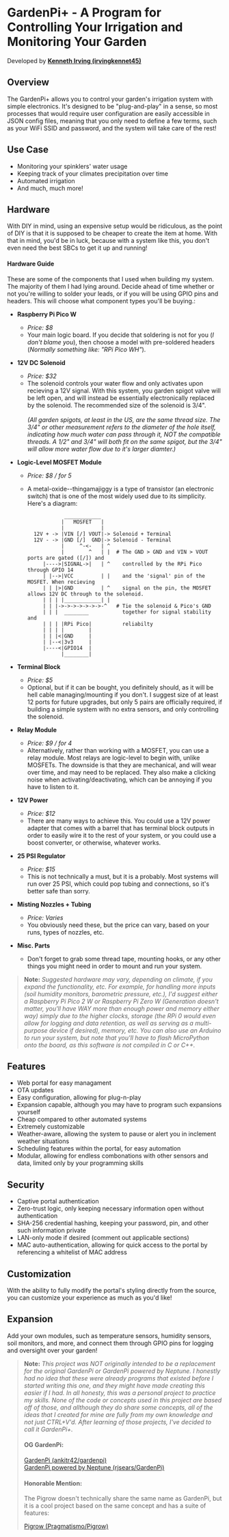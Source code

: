 # GardenPi+ - A Program for Controlling Your Irrigation and Monitoring Your Garden
Developed by [<strong>Kenneth Irving (irvingkennet45)</strong>](https://github.com/irvingkennet45 'My Github Profile')

## Overview
The GardenPi+ allows you to control your garden's irrigation system with simple electronics. It's designed to be "plug-and-play" in a sense, so most processes that would require user configuration are easily accessible in JSON config files, meaning that you only need to define a few terms, such as your WiFi SSID and password, and the system will take care of the rest!

## Use Case

- Monitoring your spinklers' water usage
- Keeping track of your climates precipitation over time
- Automated irrigation
- And much, much more!

## Hardware
With DIY in mind, using an expensive setup would be ridiculous, as the  point of DIY is that it is supposed to be cheaper to create the item at home. With that in mind, you'd be in luck, because with a system like this, you don't even need the best SBCs to get it up and running!

#### Hardware Guide
These are some of the components that I used when building my system. The majority of them I had lying around. Decide ahead of time whether or not you're willing to solder your leads, or if you will be using GPIO pins and headers. This will choose what component types you'll be buying.:
- <strong>Raspberry Pi Pico W</strong>
    - <em>Price: $8 </em>
    - Your main logic board. If you decide that soldering is not for you (<em>I don't blame you</em>), then choose a model with pre-soldered headers (<em>Normally something like: "RPi Pico WH"</em>).

- <strong>12V DC Solenoid</strong>
    - <em>Price: $32 </em>
    - The solenoid controls your water flow and only activates upon recieving a 12V signal. With this system, you garden spigot valve will be left open, and will instead be essentially electronically replaced by the solenoid. The recommended size of the solenoid is 3/4". <br> <em>  
    (All garden spigots, at least in the US, are the same thread size. The 3/4" or other measurement refers to the diameter of the hole itself, indicating how much water can pass through it, NOT the compatible threads. A 1/2" and 3/4" will both fit on the same spigot, but the 3/4" will allow more water flow due to it's larger diamter.)</em>

- <strong>Logic-Level MOSFET Module</strong>
    - <em>Price: $8 / for 5 </em>
    - A metal-oxide--thingamajiggy is a type of transistor (an electronic switch) that is one of the most widely used due to its simplicity. Here's a diagram: <br>
    
                      ____________
                     |   MOSFET   |
                     |            |
            12V + -> |VIN [/] VOUT|-> Solenoid + Terminal
            12V - -> |GND [/]  GND|-> Solenoid - Terminal
                     |     ^-<-   | ^
                     |        ^   | |  # The GND > GND and VIN > VOUT ports are gated ([/]) and
               |---->|SIGNAL->|   | ^    controlled by the RPi Pico through GPIO 14
               | |-->|VCC         | |    and the 'signal' pin of the MOSFET. When recieving
               | | |>|GND         | ^    signal on the pin, the MOSFET allows 12V DC through to the solenoid.
               | | | |____________| |
               | | |->->->->->->->-^   # Tie the solenoid & Pico's GND
               | | |  ________           together for signal stability and
               | | | |RPi Pico|          reliabilty
               | | | |        |        
               | | |<|GND     |        
               | |--<|3v3     |        
               |----<|GPIO14  |        
                     |________|

- <strong>Terminal Block</strong>
    - <em>Price: $5 </em>
    - Optional, but if it can be bought, you definitely should, as it will be hell cable managing/mounting if you don't. I suggest size of at least 12 ports for future upgrades, but only 5 pairs are officially required, if building a simple system with no extra sensors, and only controlling the solenoid.
- <strong>Relay Module</strong>
    - <em>Price: $9 / for 4 </em>
    - Alternatively, rather than working with a MOSFET, you can use a relay module. Most relays are logic-level to begin with, unlike MOSFETs. The downside is that they are mechanical, and will wear over time, and may need to be replaced. They also make a clicking noise when activating/deactivating, which can be annoying if you have to listen to it.
- <strong>12V Power</strong>
    - <em>Price: $12</em>
    - There are many ways to achieve this. You could use a 12V power adapter that comes with a barrel that has terminal block outputs in order to easily wire it to the rest of your system, or you could use a boost converter, or otherwise, whatever works.
- <strong>25 PSI Regulator</strong>
    - <em>Price: $15</em>
    - This is not technically a must, but it is a probably. Most systems will run over 25 PSI, which could pop tubing and connections, so it's better safe than sorry.
- <strong>Misting Nozzles + Tubing</strong>
    - <em>Price: Varies</em>
    - You obviously need these, but the price can vary, based on your runs, types of nozzles, etc.
- <strong>Misc. Parts</strong>
    - Don't forget to grab some thread tape, mounting hooks, or any other things you might need in order to mount and run your system.

> <strong>Note:</strong> <em>Suggested hardware may vary, depending on climate, if you expand the functionality, etc. For example, for handling more inputs (soil humidity monitors, barometric pressure, etc.), I'd suggest either a Raspberry Pi Pico 2 W or Raspberry Pi Zero W (Generation doesn't matter, you'll have WAY more than enough power and memory either way) simply due to the higher clocks, storage (the RPi 0 would even allow for logging and data retention, as well as serving as a multi-purpose device if desired), memory, etc. You can also use an Arduino to run your system, but note that you'll have to flash MicroPython onto the board, as this software is not compiled in C or C++.</em>

## Features

- Web portal for easy managament
- OTA updates
- Easy configuration, allowing for plug-n-play
- Expansion capable, although you may have to program such expansions yourself
- Cheap compared to other automated systems
- Extremely customizable
- Weather-aware, allowing the system to pause or alert you in inclement weather situations
- Scheduling features within the portal, for easy automation
- Modular, allowing for endless combonations with other sensors and data, limited only by your programming skills

## Security

- Captive portal authentication
- Zero-trust logic, only keeping necessary information open without authentication
- SHA-256 credential hashing, keeping your password, pin, and other such information private
- LAN-only mode if desired (comment out applicable sections)
- MAC auto-authentication, allowing for quick access to the portal by referencing a whitelist of MAC address

## Customization

With the ability to fully modify the portal's styling directly from the source, you can customize your experience as much as you'd like!

## Expansion

Add your own modules, such as temperature sensors, humidity sensors, soil monitors, and more, and connect them through GPIO pins for logging and oversight over your garden!

> <strong>Note:</strong> <em>This project was NOT originally intended to be a replacement for the original GardenPi or GardenPi powered by Neptune. I honestly had no idea that these were already programs that existed before I started writing this one, and they might have made creating this easier if I had. In all honesty, this was a personal project to practice my skills. None of the code or concepts used in this project are based off of those, and allthough they do share some concepts, all of the ideas that I created for mine are fully from my own knowledge and not just CTRL+V'd. After learning of those projects, I've decided to call it GardenPi+.</em>
>#### OG GardenPi:
> [GardenPi (ankitr42/gardenpi)](https://github.com./ankitr42/gardenpi 'GardenPi') <br>
> [GardenPi powered by Neptune (rjsears/GardenPi)](https://github.com/rjsears/GardenPi 'GardenPi Powered by Neptune')
>
>#### Honorable Mention:
>The Pigrow doesn't technically share the same name as GardenPi, but it is a cool project based on the same concept and has a suite of features:
>
> [Pigrow (Pragmatismo/Pigrow)](https://github.com/Pragmatismo/Pigrow 'Pigrow Project')
